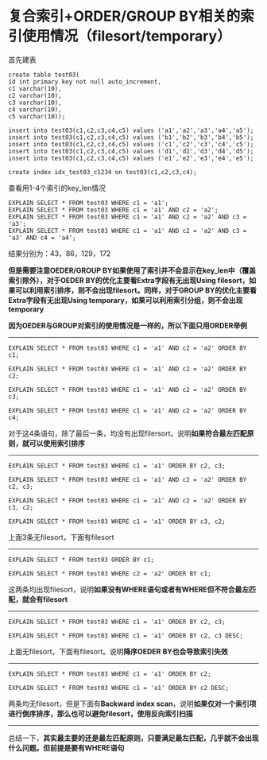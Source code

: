 # 复合索引+ORDER/GROUP BY相关的索引使用情况（filesort/temporary）

首先建表

```
create table test03(
id int primary key not null auto_increment,
c1 varchar(10),
c2 varchar(10),
c3 varchar(10),
c4 varchar(10),
c5 varchar(10));

insert into test03(c1,c2,c3,c4,c5) values ('a1','a2','a3','a4','a5');
insert into test03(c1,c2,c3,c4,c5) values ('b1','b2','b3','b4','b5');
insert into test03(c1,c2,c3,c4,c5) values ('c1','c2','c3','c4','c5');
insert into test03(c1,c2,c3,c4,c5) values ('d1','d2','d3','d4','d5');
insert into test03(c1,c2,c3,c4,c5) values ('e1','e2','e3','e4','e5');

create index idx_test03_c1234 on test03(c1,c2,c3,c4);
```

查看用1-4个索引的key_len情况

```
EXPLAIN SELECT * FROM test03 WHERE c1 = 'a1';
EXPLAIN SELECT * FROM test03 WHERE c1 = 'a1' AND c2 = 'a2';
EXPLAIN SELECT * FROM test03 WHERE c1 = 'a1' AND c2 = 'a2' AND c3 = 'a3';
EXPLAIN SELECT * FROM test03 WHERE c1 = 'a1' AND c2 = 'a2' AND c3 = 'a3' AND c4 = 'a4';
```

结果分别为：43，86，129，172

**但是需要注意OEDER/GROUP BY如果使用了索引并不会显示在key_len中（覆盖索引除外），对于OEDER BY的优化主要看Extra字段有无出现Using filesort，如果可以利用索引排序，则不会出现filesort。同样，对于GROUP BY的优化主要看Extra字段有无出现Using temporary，如果可以利用索引分组，则不会出现temporary**

**因为OEDER与GROUP对索引的使用情况是一样的，所以下面只用ORDER举例**

* * *

```
EXPLAIN SELECT * FROM test03 WHERE c1 = 'a1' AND c2 = 'a2' ORDER BY c1;

EXPLAIN SELECT * FROM test03 WHERE c1 = 'a1' AND c2 = 'a2' ORDER BY c2;

EXPLAIN SELECT * FROM test03 WHERE c1 = 'a1' AND c2 = 'a2' ORDER BY c3;

EXPLAIN SELECT * FROM test03 WHERE c1 = 'a1' AND c2 = 'a2' ORDER BY c4;
```

对于这4条语句，除了最后一条，均没有出现filersort。说明**如果符合最左匹配原则，就可以使用索引排序**

* * *

```
EXPLAIN SELECT * FROM test03 WHERE c1 = 'a1' ORDER BY c2, c3;

EXPLAIN SELECT * FROM test03 WHERE c1 = 'a1' AND c2 = 'a2' ORDER BY c2, c3;

EXPLAIN SELECT * FROM test03 WHERE c1 = 'a1' AND c2 = 'a2' ORDER BY c3, c2;

EXPLAIN SELECT * FROM test03 WHERE c1 = 'a1' ORDER BY c3, c2;
```

上面3条无filesort，下面有filesort 

* * *

```
EXPLAIN SELECT * FROM test03 ORDER BY c1;

EXPLAIN SELECT * FROM test03 WHERE c2 = 'a2' ORDER BY c1;
```

这两条均出现filesort，说明**如果没有WHERE语句或者有WHERE但不符合最左匹配，就会有filesort**

* * *

```
EXPLAIN SELECT * FROM test03 WHERE c1 = 'a1' ORDER BY c2, c3;

EXPLAIN SELECT * FROM test03 WHERE c1 = 'a1' ORDER BY c2, c3 DESC;
```

上面无filesort，下面有filesort。说明**降序OEDER BY也会导致索引失效**

* * *

```
EXPLAIN SELECT * FROM test03 WHERE c1 = 'a1' ORDER BY c2;

EXPLAIN SELECT * FROM test03 WHERE c1 = 'a1' ORDER BY c2 DESC;
```

两条均无filesort，但是下面有**Backward index scan**，说明**如果仅对一个索引项进行倒序排序，那么也可以避免filesort，使用反向索引扫描**

* * *

总结一下，**其实最主要的还是最左匹配原则，只要满足最左匹配，几乎就不会出现什么问题。但前提是要有WHERE语句**